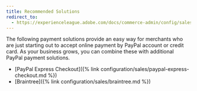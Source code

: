 ```yaml
---
title: Recommended Solutions
redirect_to:
  - https://experienceleague.adobe.com/docs/commerce-admin/config/sales/payment-methods/payment-methods.html#recommended-solutions
---
```


The following payment solutions provide an easy way for merchants who are just starting out to accept online payment by PayPal account or credit card. As your business grows, you can combine these with additional PayPal payment solutions.

- [PayPal Express Checkout]({% link configuration/sales/paypal-express-checkout.md %})
- [Braintree]({% link configuration/sales/braintree.md %})
